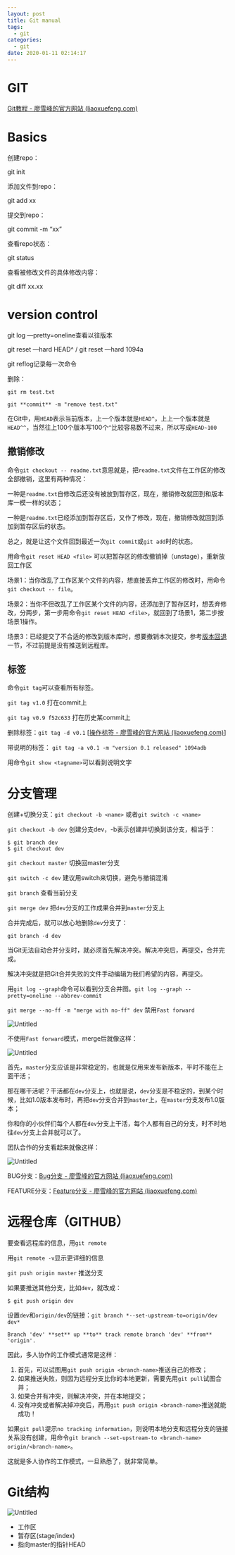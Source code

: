 ```yaml
---
layout: post
title: Git manual
tags:
  - git
categories:
  - git
date: 2020-01-11 02:14:17
---
```


# GIT


[Git教程 - 廖雪峰的官方网站 (liaoxuefeng.com)](https://www.liaoxuefeng.com/wiki/896043488029600) 

# Basics

创建repo：

git init

添加文件到repo：

git add xx

提交到repo：

git commit -m “xx”

查看repo状态：

git status

查看被修改文件的具体修改内容：

git diff xx.xx

# version control

git log —pretty=oneline查看以往版本

git reset —hard HEAD^ / git reset —hard 1094a

git reflog记录每一次命令

删除：

`git rm test.txt` 

`git **commit** -m "remove test.txt"`

在Git中，用`HEAD`表示当前版本，上一个版本就是`HEAD^`，上上一个版本就是`HEAD^^`，当然往上100个版本写100个`^`比较容易数不过来，所以写成`HEAD~100`

## 撤销修改

命令`git checkout -- readme.txt`意思就是，把`readme.txt`文件在工作区的修改全部撤销，这里有两种情况：

一种是`readme.txt`自修改后还没有被放到暂存区，现在，撤销修改就回到和版本库一模一样的状态；

一种是`readme.txt`已经添加到暂存区后，又作了修改，现在，撤销修改就回到添加到暂存区后的状态。

总之，就是让这个文件回到最近一次`git commit`或`git add`时的状态。

用命令`git reset HEAD <file>`
可以把暂存区的修改撤销掉（unstage），重新放回工作区

场景1：当你改乱了工作区某个文件的内容，想直接丢弃工作区的修改时，用命令`git checkout -- file`。

场景2：当你不但改乱了工作区某个文件的内容，还添加到了暂存区时，想丢弃修改，分两步，第一步用命令`git reset HEAD <file>`，就回到了场景1，第二步按场景1操作。

场景3：已经提交了不合适的修改到版本库时，想要撤销本次提交，参考[版本回退](https://www.liaoxuefeng.com/wiki/896043488029600/897013573512192)一节，不过前提是没有推送到远程库。

## 标签

命令`git tag`可以查看所有标签。

`git tag v1.0`  打在commit上

`git tag v0.9 f52c633` 打在历史某commit上

删除标签：`git tag -d v0.1` [[操作标签 - 廖雪峰的官方网站 (liaoxuefeng.com)](https://www.liaoxuefeng.com/wiki/896043488029600/902335479936480)]

带说明的标签： `git tag -a v0.1 -m "version 0.1 released" 1094adb`

用命令`git show <tagname>`可以看到说明文字

# 分支管理

创建+切换分支：`git checkout -b <name>`
或者`git switch -c <name>`

`git checkout -b dev` 创建分支dev，-b表示创建并切换到该分支，相当于：

```
$ git branch dev
$ git checkout dev
```

`git checkout master` 切换回master分支

`git switch -c dev`  建议用switch来切换，避免与撤销混淆

`git branch` 查看当前分支

`git merge dev`  把`dev`分支的工作成果合并到`master`分支上

合并完成后，就可以放心地删除`dev`分支了：

`git branch -d dev`

当Git无法自动合并分支时，就必须首先解决冲突。解决冲突后，再提交，合并完成。

解决冲突就是把Git合并失败的文件手动编辑为我们希望的内容，再提交。

用`git log --graph`命令可以看到分支合并图。`git log --graph --pretty=oneline --abbrev-commit`

`git merge --no-ff -m "merge with no-ff" dev` 禁用`Fast forward`

![Untitled](/assets/img/git/Untitled.png)

不使用`Fast forward`模式，merge后就像这样：

![Untitled](/assets/img/git/Untitled1.png)

首先，`master`分支应该是非常稳定的，也就是仅用来发布新版本，平时不能在上面干活；

那在哪干活呢？干活都在`dev`分支上，也就是说，`dev`分支是不稳定的，到某个时候，比如1.0版本发布时，再把`dev`分支合并到`master`上，在`master`分支发布1.0版本；

你和你的小伙伴们每个人都在`dev`分支上干活，每个人都有自己的分支，时不时地往`dev`分支上合并就可以了。

团队合作的分支看起来就像这样：

![Untitled](/assets/img/git/Untitled2.png)

BUG分支：[Bug分支 - 廖雪峰的官方网站 (liaoxuefeng.com)](https://www.liaoxuefeng.com/wiki/896043488029600/900388704535136)

FEATURE分支：[Feature分支 - 廖雪峰的官方网站 (liaoxuefeng.com)](https://www.liaoxuefeng.com/wiki/896043488029600/900394246995648) 

# 远程仓库（GITHUB）

要查看远程库的信息，用`git remote`

用`git remote -v`显示更详细的信息

`git push origin master` 推送分支

如果要推送其他分支，比如`dev`，就改成：

```
$ git push origin dev
```

设置`dev`和`origin/dev`的链接：`git branch *--set-upstream-to=origin/dev dev*`

`Branch 'dev' **set** up **to** track remote branch 'dev' **from** 'origin'.`

因此，多人协作的工作模式通常是这样：

1. 首先，可以试图用`git push origin <branch-name>`推送自己的修改；
2. 如果推送失败，则因为远程分支比你的本地更新，需要先用`git pull`试图合并；
3. 如果合并有冲突，则解决冲突，并在本地提交；
4. 没有冲突或者解决掉冲突后，再用`git push origin <branch-name>`推送就能成功！

如果`git pull`提示`no tracking information`，则说明本地分支和远程分支的链接关系没有创建，用命令`git branch --set-upstream-to <branch-name> origin/<branch-name>`。

这就是多人协作的工作模式，一旦熟悉了，就非常简单。

# Git结构

![Untitled](/assets/img/git/Untitled3.png)

- 工作区
- 暂存区(stage/index)
- 指向master的指针HEAD